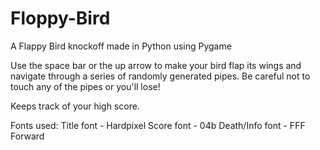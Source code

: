 # Floppy-Bird
 A Flappy Bird knockoff made in Python using Pygame

 Use the space bar or the up arrow to make your bird flap its wings and navigate through a series of randomly generated pipes.
 Be careful not to touch any of the pipes or you'll lose!

 Keeps track of your high score.

 Fonts used:
 Title font - Hardpixel
 Score font - 04b
 Death/Info font - FFF Forward
